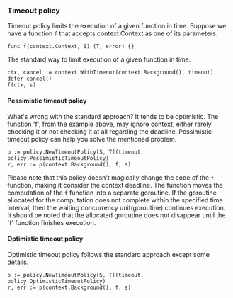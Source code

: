 ### Timeout policy

Timeout policy limits the execution of a given function in time. Suppose we have a function `f` that accepts context.Context as one of its parameters.

```golang
func f(context.Context, S) (T, error) {}
```

The standard way to limit execution of a given function in time.

```golang
ctx, cancel := context.WithTimeout(context.Background(), timeout)
defer cancel()
f(ctx, s)
```

#### Pessimistic timeout policy

What's wrong with the standard approach? It tends to be  optimistic. The function 'f', from the example above, may ignore context, either rarely checking it or not checking it at all regarding the deadline. Pessimistic timeout policy can help you solve the mentioned problem.

```golang
p := policy.NewTimeoutPolicy[S, T](timeout, policy.PessimisticTimeoutPolicy)
r, err := p(context.Background(), f, s)
```

Please note that this policy doesn't magically change the code of the `f` function, making it consider the context deadline. The function moves the computation of the `f` function into a separate goroutine. If the goroutine allocated for the computation does not complete within the specified time interval, then the waiting concurrency unit(goroutine) continues execution. It should be noted that the allocated goroutine does not disappear until the 'f' function finishes execution.


#### Optimistic timeout policy

Optimistic timeout policy follows the standard approach except some details.

```golang
p := policy.NewTimeoutPolicy[S, T](timeout, policy.OptimisticTimeoutPolicy)
r, err := p(context.Background(), f, s)
```

